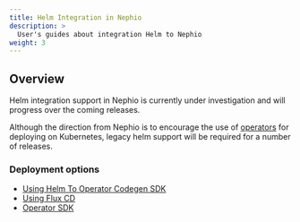 ```yaml
---
title: Helm Integration in Nephio
description: >
  User's guides about integration Helm to Nephio
weight: 3
---
```


## Overview

Helm integration support in Nephio is currently under investigation and will progress over the coming releases.  

Although the direction from Nephio is to encourage the use of 
[operators](https://kubernetes.io/docs/concepts/extend-kubernetes/operator/) 
for deploying on Kubernetes, legacy helm support will be required for a number of releases.

### Deployment options

* [Using Helm To Operator Codegen SDK](/content/en/docs/guides/user-guides/helm/helm-to-operator-codegen-sdk-user-guide.md)
* [Using Flux CD](/content/en/docs/guides/user-guides/helm/flux-helm.md)
* [Operator SDK](https://sdk.operatorframework.io/docs/building-operators/helm/)

